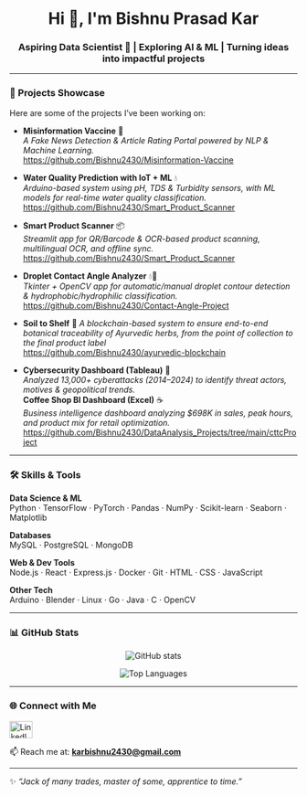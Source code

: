 <h1 align="center">Hi 👋, I'm Bishnu Prasad Kar</h1>
<h3 align="center">Aspiring Data Scientist 🚀 | Exploring AI & ML | Turning ideas into impactful projects</h3>

---

### 🔭 Projects Showcase  
Here are some of the projects I’ve been working on:  

- **Misinformation Vaccine** 📰  
  *A Fake News Detection & Article Rating Portal powered by NLP & Machine Learning.*  
  https://github.com/Bishnu2430/Misinformation-Vaccine 

- **Water Quality Prediction with IoT + ML** 💧  
  *Arduino-based system using pH, TDS & Turbidity sensors, with ML models for real-time water quality classification.*  
  https://github.com/Bishnu2430/Smart_Product_Scanner 

- **Smart Product Scanner** 📦  
  *Streamlit app for QR/Barcode & OCR-based product scanning, multilingual OCR, and offline sync.*  
  https://github.com/Bishnu2430/Smart_Product_Scanner 

- **Droplet Contact Angle Analyzer** 💧🔬  
  *Tkinter + OpenCV app for automatic/manual droplet contour detection & hydrophobic/hydrophilic classification.*  
  https://github.com/Bishnu2430/Contact-Angle-Project  

- **Soil to Shelf** 🌿 
  *A blockchain-based system to ensure end-to-end botanical traceability of Ayurvedic herbs, from the point of collection to the final product label*  
  https://github.com/Bishnu2430/ayurvedic-blockchain 

- **Cybersecurity Dashboard (Tableau)** 🔐  
  *Analyzed 13,000+ cyberattacks (2014–2024) to identify threat actors, motives & geopolitical trends.*  
  **Coffee Shop BI Dashboard (Excel)** ☕  
  *Business intelligence dashboard analyzing $698K in sales, peak hours, and product mix for retail optimization.*  
  https://github.com/Bishnu2430/DataAnalysis_Projects/tree/main/cttcProject  

---

### 🛠️ Skills & Tools  

**Data Science & ML**  
Python · TensorFlow · PyTorch · Pandas · NumPy · Scikit-learn · Seaborn · Matplotlib  

**Databases**  
MySQL · PostgreSQL · MongoDB  

**Web & Dev Tools**  
Node.js · React · Express.js · Docker · Git · HTML · CSS · JavaScript  

**Other Tech**  
Arduino · Blender · Linux · Go · Java · C · OpenCV  

---

### 📊 GitHub Stats  

<p align="center">
  <img src="https://github-readme-stats.vercel.app/api?username=bishnu2430&show_icons=true&theme=tokyonight&title_color=00ffcc&bg_color=0d1117&hide_border=true" alt="GitHub stats" />
</p>

<p align="center">
  <img src="https://github-readme-stats.vercel.app/api/top-langs?username=bishnu2430&show_icons=true&theme=tokyonight&title_color=00ffcc&bg_color=0d1117&layout=compact&hide_border=true" alt="Top Languages" />
</p>

---

### 🌐 Connect with Me  
<p align="left">
<a href="https://linkedin.com/in/bishnu-prasad-kar-600092317" target="blank"><img align="center" src="https://raw.githubusercontent.com/rahuldkjain/github-profile-readme-generator/master/src/images/icons/Social/linked-in-alt.svg" alt="LinkedIn" height="30" width="40" /></a>
</p>  

📫 Reach me at: **karbishnu2430@gmail.com**

---

✨ *“Jack of many trades, master of some, apprentice to time.”*  
